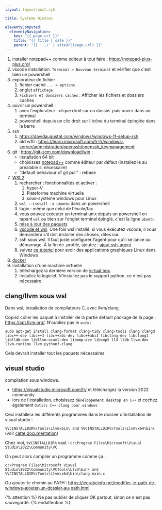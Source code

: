 ```yaml
---
layout: layout/post.njk

title: Système Windows

eleventyComputed:
  eleventyNavigation:
    key: "{{ page.url }}"
    title: "{{ title | safe }}"
    parent: "{{ '../' | siteUrl(page.url) }}"
---
```




1. installer notepad++ comme éditeur à tout faire : <https://notepad-plus-plus.org/>
2. vscode installation. `Terminal > Nouveau terminal` et vérifier que c'est bien un powershell
3. explorateur de fichier
   1. fichier caché `... > options`
   2. onglet `affichage`
   3. `Fichiers et dossiers cachés` : Afficher les fichiers et dossiers cachés
4. ouvrir un powershell :
   1. avec l'explorateur : clique droit sur un dossier puis ouvrir dans un terminal
   2. powershell depuis un clic droit sur l'icône du terminal épinglée dans la barre
5. ssh
   1. <https://davidaugustat.com/windows/windows-11-setup-ssh>
   2. old w10 : https://learn.microsoft.com/fr-fr/windows-server/administration/openssh/openssh_keymanagement
6. git : <https://git-scm.com/download/win> :
   * installation 64 bit
   * choisissez [notepad++](https://notepad-plus-plus.org/) comme éditeur par défaut (installez le au préalable si nécessaire)
   * "default behaviour of git pull" : rebase
7. [WSL2](https://learn.microsoft.com/fr-fr/windows/wsl/install)
   1. rechercher : fonctionnalités et activer :
      1. hyper-V
      2. Plateforme machine virtuelle
      3. sous-système windows pour Linux
   2. `wsl --install -s ubuntu` dans un powershell
   3. login : même que celui de l'école/fac
   4. vous pouvez exécuter un terminal unix depuis un powershell en tapant `wsl` ou bien sur l'onglet terminal épinglé, c'est la ligne `ubuntu`
   5. [mise à jour des paquets](https://learn.microsoft.com/fr-fr/windows/wsl/setup/environment#update-and-upgrade-packages)
   6. [vscode et wsl](https://learn.microsoft.com/fr-fr/windows/wsl/tutorials/wsl-vscode). Une fois wsl installé, si vous exécutez vscode, il vous demandera s'il doit installer des choses, dites oui.
   7. ssh sous wsl. Il faut juste configurer l'agent pour qu'il se lance au démarrage. À la fin de .profile, ajoutez : [ajout ssh-agent](https://gist.github.com/gabetax/3756756)
   8. suivez [ce tutoriel](https://learn.microsoft.com/fr-fr/windows/wsl/tutorials/gui-apps) pour avoir des applications graphiques Linux dans Windows
8. [docker](https://learn.microsoft.com/fr-fr/windows/wsl/tutorials/wsl-containers)
9. Installation d'une machine virtuelle
   1. téléchargez la dernière version de [virtual box](https://www.virtualbox.org/).
   2. Installez le logiciel. N'installez pas le support python, ce n'est pas nécessaire.


## clang/llvm sous wsl

Dans wsl, installation de compilateurs C, avec llvm/clang.

Copiez coller les paquet à installer de la partie default package de la page : <https://apt.llvm.org/>. N'oubliez pas le `sudo` :

```
sudo apt-get install clang-format clang-tidy clang-tools clang clangd libc++-dev libc++1 libc++abi-dev libc++abi1 libclang-dev libclang1 liblldb-dev libllvm-ocaml-dev libomp-dev libomp5 lld lldb llvm-dev llvm-runtime llvm python3-clang
```

Cela devrait installer tout les paquets nécessaires.

## visual studio

compilation sous windows.

* <https://visualstudio.microsoft.com/fr/> et téléchargez la version 2022 community
* lors de l'installation, choisissez `développement desktop en C++` et cochez également `Outils C++ Clang pour windows`

Ceci installera les différents programmes dans le dossier d'installation de visual studio :

`%VCINSTALLDIR%\Tools\Llvm\bin\ and %VCINSTALLDIR%\Tools\Llvm\x64\bin\` (voir [cette documentation](https://learn.microsoft.com/en-us/cpp/build/clang-support-msbuild?view=msvc-170))

Chez moi, `%VCINSTALLDIR%` vaut : `c:\Program Files\Microsoft\Visual Studio\2022\Community\VC`

On peut alors compiler un programme comme ça :

`c:\Program Files\Microsoft Visual Studio\2022\Community\VCTools\Llvm\bin\ and %VCINSTALLDIR%\Tools\Llvm\x64\bin\clang main.c`

Ou ajouter le chemin au PATH : <https://lecrabeinfo.net/modifier-le-path-de-windows-ajouter-un-dossier-au-path.html>

{% attention %}
Ne pas oublier de cliquer OK partout, sinon ce n'est pas sauvegardé.
{% endattention %}
